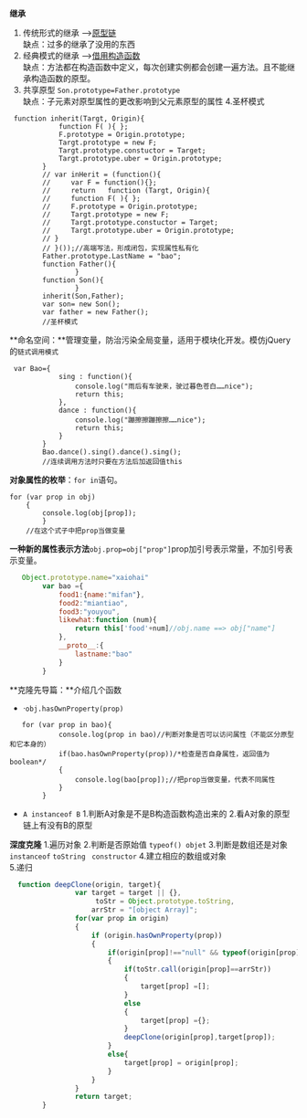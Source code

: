 **继承**
1. 传统形式的继承  -->[原型链](https://blog.csdn.net/yutingbai/article/details/81365625)<br>缺点：过多的继承了没用的东西
2. 经典模式的继承  -->[借用构造函数](https://blog.csdn.net/yutingbai/article/details/81328012)<br>缺点：方法都在构造函数中定义，每次创建实例都会创建一遍方法。且不能继承构造函数的原型。
3.  共享原型
`Son.prototype=Father.prototype`<br>缺点：子元素对原型属性的更改影响到父元素原型的属性
4.圣杯模式

```
 function inherit(Targt, Origin){
            function F( ){ };
            F.prototype = Origin.prototype;
            Targt.prototype = new F;
            Targt.prototype.constuctor = Target;
            Targt.prototype.uber = Origin.prototype;
        }
        // var inHerit = (function(){
        //     var F = function(){};
        //     return   function (Targt, Origin){
        //     function F( ){ };
        //     F.prototype = Origin.prototype;
        //     Targt.prototype = new F;
        //     Targt.prototype.constuctor = Target;
        //     Targt.prototype.uber = Origin.prototype;
        // }
        // }());//高端写法，形成闭包，实现属性私有化
        Father.prototype.LastName = "bao";
        function Father(){
		        }
        function Son(){
		        }
        inherit(Son,Father);
        var son= new Son();
        var father = new Father();
        //圣杯模式 
```
**命名空间：**管理变量，防治污染全局变量，适用于模块化开发。模仿jQuery的`链式调用模式`

```
 var Bao={
            sing : function(){
                console.log("雨后有车驶来，驶过暮色苍白……nice");
                return this;
            },
            dance : function(){
                console.log("蹦擦擦蹦擦擦……nice");
                return this;
            }
        }
        Bao.dance().sing().dance().sing();
        //连续调用方法时只要在方法后加返回值this
```
**对象属性的枚举**：`for in`语句。

```
for (var prop in obj)
	{
		console.log(obj[prop]);
		}
	//在这个式子中把prop当做变量

```
**一种新的属性表示方法**`obj.prop=obj["prop"]`prop加引号表示常量，不加引号表示变量。

```JavaScript
   Object.prototype.name="xaiohai"
        var bao ={
            food1:{name:"mifan"},
            food2:"miantiao",
            food3:"youyou",
            likewhat:function (num){
                return this['food'+num]//obj.name ==> obj["name"]
            },
            __proto__:{
                lastname:"bao"
            }
        }
```
**克隆先导篇：**介绍几个函数

 - ·`obj.hasOwnProperty(prop)`

```
   for (var prop in bao){ 
            console.log(prop in bao)//判断对象是否可以访问属性（不能区分原型和它本身的）
            if(bao.hasOwnProperty(prop))/*检查是否自身属性，返回值为boolean*/
            {
                console.log(bao[prop]);//把prop当做变量，代表不同属性
            } 
        }
```

 - `A instanceof B`
 1.判断A对象是不是B构造函数构造出来的
        2.看A对象的原型链上有没有B的原型

**深度克隆**
1.遍历对象
 2.判断是否原始值      ` typeof() objet `
        3.判断是数组还是对象   `instanceof` `toString` ` constructor`
        4.建立相应的数组或对象  
        5.递归
```javascript
  function deepClone(origin, target){
                var target = target || {},
                     toStr = Object.prototype.toString,
                    arrStr = "[object Array]";
                for(var prop in origin)
                {
                    if (origin.hasOwnProperty(prop))
                    {
                        if(origin[prop]!=="null" && typeof(origin[prop])=='object')
                        {
                            if(toStr.call(origin[prop]==arrStr))
                            {
                                target[prop] =[];
                            }
                            else
                            {
                                target[prop] ={};
                            }
                            deepClone(origin[prop],target[prop]);
                        }
                        else{
                            target[prop] = origin[prop];
                        }
                    }
                }
                return target;
        }
```

